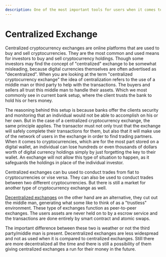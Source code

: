 ```yaml
---
description: One of the most important tools for users when it comes to transacting.
---
```


# Centralized Exchange

Centralized cryptocurrency exchanges are online platforms that are used to buy and sell cryptocurrencies. They are the most common and used means for investors to buy and sell cryptocurrency holdings. Though some investors may find the concept of "centralized" exchange to be somewhat misleading, because digital currencies themselves are often advertised as "decentralized". When you are looking at the term "centralized cryptocurrency exchange" the idea of centralization refers to the use of a middle man or third party to help with the transactions. The buyers and sellers all trust this middle man to handle their assets. Which we most commonly see in current bank setup, where the client trusts the bank to hold his or hers money.&#x20;

The reasoning behind this setup is because banks offer the clients security and monitoring that an individual would not be able to accomplish on his or her own. But in the case of a centralized cryptocurrency exchange, the same principle applies. The transactor must not only trust that the exchange will safely complete their transactions for them, but also that it will make use of the network of users in the exchange in order to find trading partners. When it comes to cryptocurrencies, which are for the most part stored on a digital wallet, an individual can lose hundreds or even thousands of dollars worth of digital currency holdings simply by just forgetting the key to their wallet. An exchange will not allow this type of situation to happen, as it safeguards the holdings in place of the individual investor.&#x20;

Centralized exchanges can bu used to conduct trades from fiat to cryptocurrencies or vise versa. They can also be used to conduct trades between two different cryptocurrencies. But there is still a market for another type of cryptocurrency exchange as well.&#x20;

[Decentralized exchanges](../defi/decentralized-exchange.md) on the other hand are an alternative, they cut out the middle man, generating what some like to think of as a "trustless" environment. These type of exchanges function as peer-to-peer exchanges. The users assets are never held on to by a escrow service and the transactions are done entirely by smart contract and atomic swaps.&#x20;

The important difference between these two is weather or not the third party/middle man is present. Decentralized exchanges are less widespread and not as used when it is compared to centralized exchanges. Still there are more decentralized all the time and there is still a possibility of them giving centralized exchanges a run for their money in the future.&#x20;

